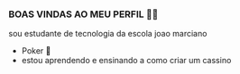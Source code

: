 ### BOAS VINDAS AO MEU PERFIL 🏇💸

sou estudante de tecnologia da escola joao marciano

- Poker 🖤
- estou aprendendo e ensinando a como criar um cassino
